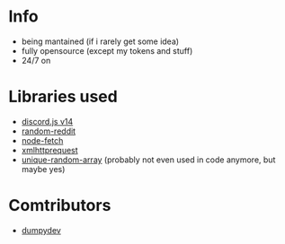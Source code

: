 # Info
- being mantained (if i rarely get some idea)
- fully opensource (except my tokens and stuff)
- 24/7 on

# Libraries used
- [discord.js v14](https://discord.js.org/#/)
- [random-reddit](https://www.npmjs.com/package/random-reddit)
- [node-fetch](https://www.npmjs.com/package/node-fetch)
- [xmlhttprequest](https://www.npmjs.com/package/xmlhttprequest)
- [unique-random-array](https://www.npmjs.com/package/unique-random-array) (probably not even used in code anymore, but maybe yes)

# Comtributors
- [dumpydev](https://github.com/dumpydev/)

